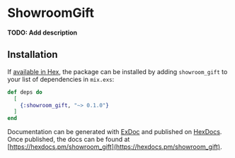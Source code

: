 # ShowroomGift

**TODO: Add description**

## Installation

If [available in Hex](https://hex.pm/docs/publish), the package can be installed
by adding `showroom_gift` to your list of dependencies in `mix.exs`:

```elixir
def deps do
  [
    {:showroom_gift, "~> 0.1.0"}
  ]
end
```

Documentation can be generated with [ExDoc](https://github.com/elixir-lang/ex_doc)
and published on [HexDocs](https://hexdocs.pm). Once published, the docs can
be found at [https://hexdocs.pm/showroom_gift](https://hexdocs.pm/showroom_gift).

